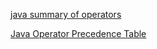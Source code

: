 [java summary of operators ](https://docs.oracle.com/javase/tutorial/java/nutsandbolts/opsummary.html)

[Java Operator Precedence Table](https://www.cs.bilkent.edu.tr/~guvenir/courses/CS101/op_precedence.html)

